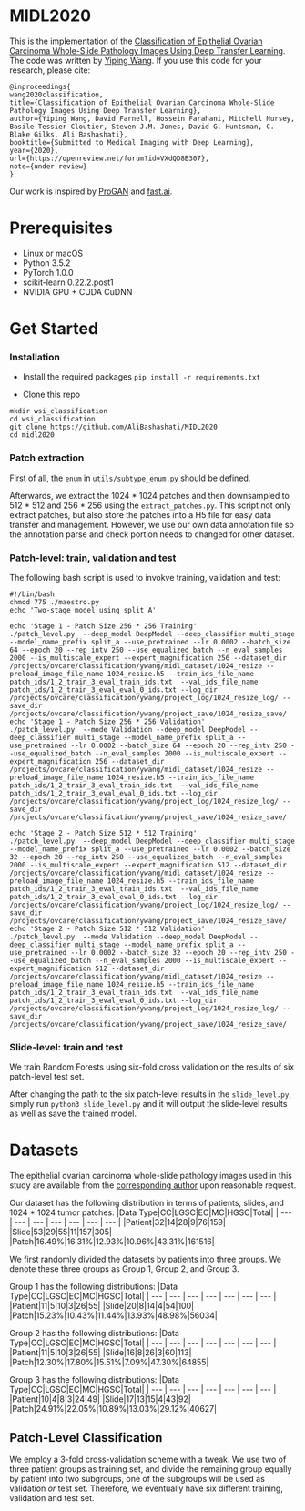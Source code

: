 # MIDL2020

This is the implementation of the [Classification of Epithelial Ovarian Carcinoma Whole-Slide Pathology Images Using Deep Transfer Learning](https://openreview.net/forum?id=VXdQD8B307). The code was written by [Yiping Wang](mailto:yiping@wang.vision). If you use this code for your research, please cite:

```
@inproceedings{
wang2020classification,
title={Classification of Epithelial Ovarian Carcinoma Whole-Slide Pathology Images Using Deep Transfer Learning},
author={Yiping Wang, David Farnell, Hossein Farahani, Mitchell Nursey, Basile Tessier-Cloutier, Steven J.M. Jones, David G. Huntsman, C. Blake Gilks, Ali Bashashati},
booktitle={Submitted to Medical Imaging with Deep Learning},
year={2020},
url={https://openreview.net/forum?id=VXdQD8B307},
note={under review}
}
```

Our work is inspired by [ProGAN](https://github.com/tkarras/progressive_growing_of_gans) and [fast.ai](https://www.fast.ai/2018/04/30/dawnbench-fastai/).

# Prerequisites
- Linux or macOS
- Python 3.5.2
- PyTorch 1.0.0
- scikit-learn 0.22.2.post1
- NVIDIA GPU + CUDA CuDNN

# Get Started
### Installation
- Install the required packages
`pip install -r requirements.txt`

- Clone this repo
```
mkdir wsi_classification
cd wsi_classification
git clone https://github.com/AliBashashati/MIDL2020
cd midl2020
```

### Patch extraction
First of all, the `enum` in `utils/subtype_enum.py` should be defined.

Afterwards, we extract the 1024 * 1024 patches and then downsampled to 512 * 512 and 256 * 256 using the `extract_patches.py`. This script not only extract patches, but also store the patches into a H5 file for easy data transfer and management. However, we use our own data annotation file so the annotation parse and check portion needs to changed for other dataset. 

### Patch-level: train, validation and test
The following bash script is used to invokve training, validation and test:
```
#!/bin/bash
chmod 775 ./maestro.py
echo 'Two-stage model using split A'

echo 'Stage 1 - Patch Size 256 * 256 Training'
./patch_level.py  --deep_model DeepModel --deep_classifier multi_stage --model_name_prefix split_a --use_pretrained --lr 0.0002 --batch_size 64 --epoch 20 --rep_intv 250 --use_equalized_batch --n_eval_samples 2000 --is_multiscale_expert --expert_magnification 256 --dataset_dir /projects/ovcare/classification/ywang/midl_dataset/1024_resize --preload_image_file_name 1024_resize.h5 --train_ids_file_name patch_ids/1_2_train_3_eval_train_ids.txt  --val_ids_file_name patch_ids/1_2_train_3_eval_eval_0_ids.txt --log_dir /projects/ovcare/classification/ywang/project_log/1024_resize_log/ --save_dir /projects/ovcare/classification/ywang/project_save/1024_resize_save/
echo 'Stage 1 - Patch Size 256 * 256 Validation'
./patch_level.py  --mode Validation --deep_model DeepModel --deep_classifier multi_stage --model_name_prefix split_a --use_pretrained --lr 0.0002 --batch_size 64 --epoch 20 --rep_intv 250 --use_equalized_batch --n_eval_samples 2000 --is_multiscale_expert --expert_magnification 256 --dataset_dir /projects/ovcare/classification/ywang/midl_dataset/1024_resize --preload_image_file_name 1024_resize.h5 --train_ids_file_name patch_ids/1_2_train_3_eval_train_ids.txt  --val_ids_file_name patch_ids/1_2_train_3_eval_eval_0_ids.txt --log_dir /projects/ovcare/classification/ywang/project_log/1024_resize_log/ --save_dir /projects/ovcare/classification/ywang/project_save/1024_resize_save/

echo 'Stage 2 - Patch Size 512 * 512 Training'
./patch_level.py  --deep_model DeepModel --deep_classifier multi_stage --model_name_prefix split_a --use_pretrained --lr 0.0002 --batch_size 32 --epoch 20 --rep_intv 250 --use_equalized_batch --n_eval_samples 2000 --is_multiscale_expert --expert_magnification 512 --dataset_dir /projects/ovcare/classification/ywang/midl_dataset/1024_resize --preload_image_file_name 1024_resize.h5 --train_ids_file_name patch_ids/1_2_train_3_eval_train_ids.txt  --val_ids_file_name patch_ids/1_2_train_3_eval_eval_0_ids.txt --log_dir /projects/ovcare/classification/ywang/project_log/1024_resize_log/ --save_dir /projects/ovcare/classification/ywang/project_save/1024_resize_save/
echo 'Stage 2 - Patch Size 512 * 512 Validation'
./patch_level.py  --mode Validation --deep_model DeepModel --deep_classifier multi_stage --model_name_prefix split_a --use_pretrained --lr 0.0002 --batch_size 32 --epoch 20 --rep_intv 250 --use_equalized_batch --n_eval_samples 2000 --is_multiscale_expert --expert_magnification 512 --dataset_dir /projects/ovcare/classification/ywang/midl_dataset/1024_resize --preload_image_file_name 1024_resize.h5 --train_ids_file_name patch_ids/1_2_train_3_eval_train_ids.txt  --val_ids_file_name patch_ids/1_2_train_3_eval_eval_0_ids.txt --log_dir /projects/ovcare/classification/ywang/project_log/1024_resize_log/ --save_dir /projects/ovcare/classification/ywang/project_save/1024_resize_save/
```

### Slide-level: train and test
We train Random Forests using six-fold cross validation on the results of six patch-level test set. 

After changing the path to the six patch-level results in the `slide_level.py`, simply run `python3 slide_level.py` and it will output the slide-level results as well as save the trained model. 


# Datasets
The epithelial ovarian carcinoma whole-slide pathology images used in this study are available from the [corresponding author](mailto:ali.bashashati@ubc.ca) upon reasonable request.

Our dataset has the following distribution in terms of patients, slides, and 1024 * 1024 tumor patches:
|Data Type|CC|LGSC|EC|MC|HGSC|Total|
| --- | --- | --- | --- | --- | --- | --- |
|Patient|32|14|28|9|76|159|
|Slide|53|29|55|11|157|305|
|Patch|16.49%|16.31%|12.93%|10.96%|43.31%|161516|

We first randomly divided the datasets by patients into three groups. We denote these three groups as Group 1, Group 2, and Group 3. 

Group 1 has the following distributions:
|Data Type|CC|LGSC|EC|MC|HGSC|Total|
| --- | --- | --- | --- | --- | --- | --- |
|Patient|11|5|10|3|26|55|
|Slide|20|8|14|4|54|100|
|Patch|15.23%|10.43%|11.44%|13.93%|48.98%|56034|

Group 2 has the following distributions:
|Data Type|CC|LGSC|EC|MC|HGSC|Total|
| --- | --- | --- | --- | --- | --- | --- |
|Patient|11|5|10|3|26|55|
|Slide|16|8|26|3|60|113|
|Patch|12.30%|17.80%|15.51%|7.09%|47.30%|64855|

Group 3 has the following distributions:
|Data Type|CC|LGSC|EC|MC|HGSC|Total|
| --- | --- | --- | --- | --- | --- | --- |
|Patient|10|4|8|3|24|49|
|Slide|17|13|15|4|43|92|
|Patch|24.91%|22.05%|10.89%|13.03%|29.12%|40627|

## Patch-Level Classification
We employ a 3-fold cross-validation scheme with a tweak. We use two of three patient groups as training set, and divide the remaining group equally by patient into two subgroups, one of the subgroups will be used as validation *or* test set. Therefore, we eventually have six different training, validation and test set. 





